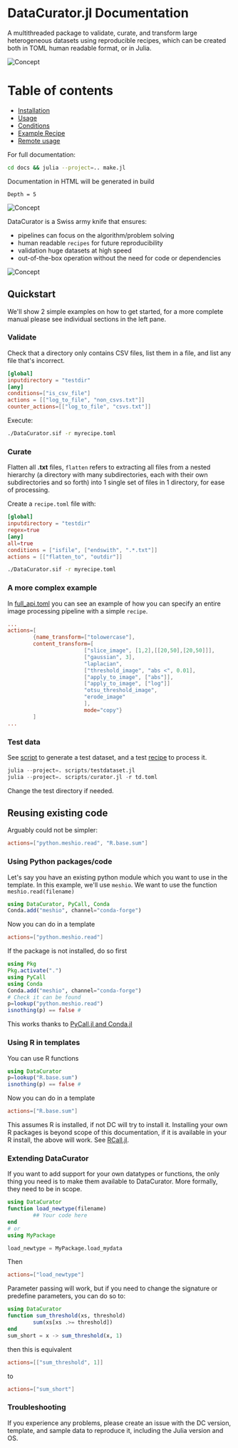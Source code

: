 # DataCurator.jl Documentation
A multithreaded package to validate, curate, and transform large heterogeneous datasets using reproducible recipes, which can be created both in TOML human readable format, or in Julia.

![Concept](assets/datacurator-logos.png)

# Table of contents
- [Installation](https://github.com/bencardoen/DataCurator.jl/blob/main/docs/src/installation.md)
- [Usage](https://github.com/bencardoen/DataCurator.jl/blob/main/docs/src/usage.md)
- [Conditions](https://github.com/bencardoen/DataCurator.jl/blob/main/docs/src/conditions.md)
- [Example Recipe](https://github.com/bencardoen/DataCurator.jl/blob/main/docs/src/recipe.md)
- [Remote usage](https://github.com/bencardoen/DataCurator.jl/blob/main/docs/src/remote.md)

For full documentation:
```bash
cd docs && julia --project=.. make.jl
```
Documentation in HTML will be generated in build

```@contents
Depth = 5
```

![Concept](assets/venn.png)

DataCurator is a Swiss army knife that ensures:
- pipelines can focus on the algorithm/problem solving
- human readable `recipes` for future reproducibility
- validation huge datasets at high speed
- out-of-the-box operation without the need for code or dependencies

![Concept](assets/whatami.png)

## Quickstart
We'll show 2 simple examples on how to get started, for a more complete manual please see individual sections in the left pane.
### Validate
Check that a directory only contains CSV files, list them in a file, and list any file that's incorrect.

```toml
[global]
inputdirectory = "testdir"
[any]
conditions=["is_csv_file"]
actions = [["log_to_file", "non_csvs.txt"]]
counter_actions=[["log_to_file", "csvs.txt"]]
```

Execute:

```bash
./DataCurator.sif -r myrecipe.toml
```

### Curate
Flatten all **.txt** files, `flatten` refers to extracting all files from a nested hierarchy (a directory with many subdirectories, each with their own subdirectories and so forth) into 1 single set of files in 1 directory, for ease of processing.

Create a `recipe.toml` file with:

```toml
[global]
inputdirectory = "testdir"
regex=true
[any]
all=true
conditions = ["isfile", ["endswith", ".*.txt"]]
actions = [["flatten_to", "outdir"]]
```

```bash
./DataCurator.sif -r myrecipe.toml
```


### A more complex example
In [full_api.toml](https://github.com/bencardoen/DataCurator.jl/blob/main/example_recipes/full_api.toml) you can see an example of how you can specify an entire image processing pipeline with a simple `recipe`.
```toml
...
actions=[
        {name_transform=["tolowercase"],
        content_transform=[
                        ["slice_image", [1,2],[[20,50],[20,50]]],
                        ["gaussian", 3],
                        "laplacian",
                        ["threshold_image", "abs <", 0.01],
                        ["apply_to_image", ["abs"]],
                        ["apply_to_image", ["log"]]
                        "otsu_threshold_image",
                        "erode_image"
                        ],
                        mode="copy"}
        ]
...
```

### Test data
See [script](https://github.com/bencardoen/DataCurator.jl/blob/main/scripts/testdataset.jl) to generate a test dataset, and a test [recipe](https://github.com/bencardoen/DataCurator.jl/blob/main/td.toml) to process it.
```julia
julia --project=. scripts/testdataset.jl
julia --project=. scripts/curator.jl -r td.toml
```
Change the test directory if needed.

## Reusing existing code
Arguably could not be simpler:
```toml
actions=["python.meshio.read", "R.base.sum"]
```
### Using Python packages/code
Let's say you have an existing python module which you want to use in the template.
In this example, we'll use `meshio`.
We want to use the function `meshio.read(filename)`
```julia
using DataCurator, PyCall, Conda
Conda.add("meshio", channel="conda-forge")
```
Now you can do in a template
```toml
actions=["python.meshio.read"]
```
If the package is not installed, do so first
```julia
using Pkg
Pkg.activate(".")
using PyCall
using Conda
Conda.add("meshio", channel="conda-forge")
# Check it can be found
p=lookup("python.meshio.read")
isnothing(p) == false #
```
This works thanks to [PyCall.jl and Conda.jl](https://github.com/JuliaPy/PyCall.jl)

### Using R in templates
You can use R functions
```julia
using DataCurator
p=lookup("R.base.sum")
isnothing(p) == false #
```
Now you can do in a template
```toml
actions=["R.base.sum"]
```
This assumes R is installed, if not DC will try to install it.
Installing your own R packages is beyond scope of this documentation, if it is available in your R install, the above will work.
See [RCall.jl](https://github.com/JuliaInterop/RCall.jl).


### Extending DataCurator
If you want to add support for your own datatypes or functions, the only thing you need is to make them available to DataCurator. More formally, they need to be in scope.
```julia
using DataCurator
function load_newtype(filename)
        ## Your code here
end
# or
using MyPackage

load_newtype = MyPackage.load_mydata
```
Then
```toml
actions=["load_newtype"]
```
Parameter passing will work, but if you need to change the signature or predefine parameters, you can do so to:
```julia
using DataCurator
function sum_threshold(xs, threshold)
        sum(xs[xs .>= threshold])
end
sum_short = x -> sum_threshold(x, 1)
```
then this is equivalent
```toml
actions=[["sum_threshold", 1]]
```
to
```toml
actions=["sum_short"]
```

### Troubleshooting
If you experience any problems, please create an issue with the DC version, template, and sample data to reproduce it, including the Julia version and OS.

